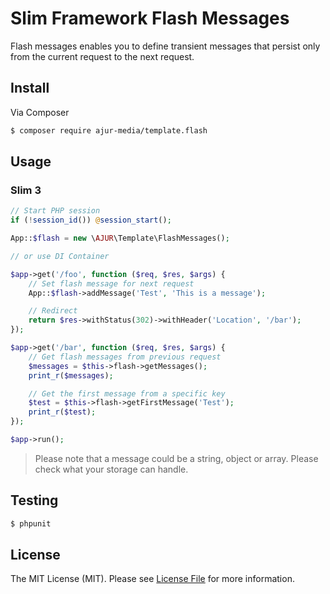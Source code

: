 # Slim Framework Flash Messages

Flash messages enables you to define transient messages that persist only from the current request to the next request.

## Install

Via Composer

``` bash
$ composer require ajur-media/template.flash
```

## Usage

### Slim 3

```php
// Start PHP session
if (!session_id()) @session_start();

App::$flash = new \AJUR\Template\FlashMessages();

// or use DI Container

$app->get('/foo', function ($req, $res, $args) {
    // Set flash message for next request
    App::$flash->addMessage('Test', 'This is a message');

    // Redirect
    return $res->withStatus(302)->withHeader('Location', '/bar');
});

$app->get('/bar', function ($req, $res, $args) {
    // Get flash messages from previous request
    $messages = $this->flash->getMessages();
    print_r($messages);

    // Get the first message from a specific key
    $test = $this->flash->getFirstMessage('Test');
    print_r($test);
});

$app->run();
```

> Please note that a message could be a string, object or array. Please check what your storage can handle.

## Testing

``` bash
$ phpunit
```

## License

The MIT License (MIT). Please see [License File](LICENSE.md) for more information.
